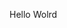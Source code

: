 Hello Wolrd













































































































































